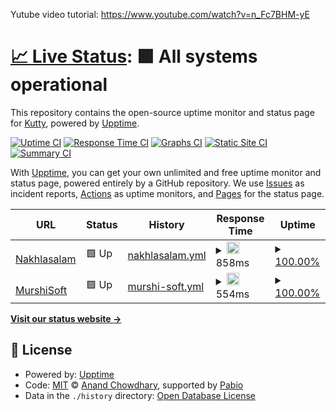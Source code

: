 Yutube video tutorial: https://www.youtube.com/watch?v=n_Fc7BHM-yE


# [📈 Live Status](https://vkuttyp.github.io/myupptime): <!--live status--> **🟩 All systems operational**

This repository contains the open-source uptime monitor and status page for [Kutty](https://vkuttyp.github.io/myupptime), powered by [Upptime](https://github.com/upptime/upptime).

[![Uptime CI](https://github.com/vkuttyp/myupptime/workflows/Uptime%20CI/badge.svg)](https://github.com/vkuttyp/myupptime/actions?query=workflow%3A%22Uptime+CI%22)
[![Response Time CI](https://github.com/vkuttyp/myupptime/workflows/Response%20Time%20CI/badge.svg)](https://github.com/vkuttyp/myupptime/actions?query=workflow%3A%22Response+Time+CI%22)
[![Graphs CI](https://github.com/vkuttyp/myupptime/workflows/Graphs%20CI/badge.svg)](https://github.com/vkuttyp/myupptime/actions?query=workflow%3A%22Graphs+CI%22)
[![Static Site CI](https://github.com/vkuttyp/myupptime/workflows/Static%20Site%20CI/badge.svg)](https://github.com/vkuttyp/myupptime/actions?query=workflow%3A%22Static+Site+CI%22)
[![Summary CI](https://github.com/vkuttyp/myupptime/workflows/Summary%20CI/badge.svg)](https://github.com/vkuttyp/myupptime/actions?query=workflow%3A%22Summary+CI%22)

With [Upptime](https://upptime.js.org), you can get your own unlimited and free uptime monitor and status page, powered entirely by a GitHub repository. We use [Issues](https://github.com/vkuttyp/myupptime/issues) as incident reports, [Actions](https://github.com/vkuttyp/myupptime/actions) as uptime monitors, and [Pages](https://vkuttyp.github.io/myupptime) for the status page.

<!--start: status pages-->
<!-- This summary is generated by Upptime (https://github.com/upptime/upptime) -->
<!-- Do not edit this manually, your changes will be overwritten -->
<!-- prettier-ignore -->
| URL | Status | History | Response Time | Uptime |
| --- | ------ | ------- | ------------- | ------ |
| <img alt="" src="https://icons.duckduckgo.com/ip3/nakhlasalama.com.ico" height="13"> [Nakhlasalam](https://nakhlasalama.com) | 🟩 Up | [nakhlasalam.yml](https://github.com/vkuttyp/myupptime/commits/HEAD/history/nakhlasalam.yml) | <details><summary><img alt="Response time graph" src="./graphs/nakhlasalam/response-time-week.png" height="20"> 858ms</summary><br><a href="https://vkuttyp.github.io/myupptime/history/nakhlasalam"><img alt="Response time 858" src="https://img.shields.io/endpoint?url=https%3A%2F%2Fraw.githubusercontent.com%2Fvkuttyp%2Fmyupptime%2FHEAD%2Fapi%2Fnakhlasalam%2Fresponse-time.json"></a><br><a href="https://vkuttyp.github.io/myupptime/history/nakhlasalam"><img alt="24-hour response time 858" src="https://img.shields.io/endpoint?url=https%3A%2F%2Fraw.githubusercontent.com%2Fvkuttyp%2Fmyupptime%2FHEAD%2Fapi%2Fnakhlasalam%2Fresponse-time-day.json"></a><br><a href="https://vkuttyp.github.io/myupptime/history/nakhlasalam"><img alt="7-day response time 858" src="https://img.shields.io/endpoint?url=https%3A%2F%2Fraw.githubusercontent.com%2Fvkuttyp%2Fmyupptime%2FHEAD%2Fapi%2Fnakhlasalam%2Fresponse-time-week.json"></a><br><a href="https://vkuttyp.github.io/myupptime/history/nakhlasalam"><img alt="30-day response time 858" src="https://img.shields.io/endpoint?url=https%3A%2F%2Fraw.githubusercontent.com%2Fvkuttyp%2Fmyupptime%2FHEAD%2Fapi%2Fnakhlasalam%2Fresponse-time-month.json"></a><br><a href="https://vkuttyp.github.io/myupptime/history/nakhlasalam"><img alt="1-year response time 858" src="https://img.shields.io/endpoint?url=https%3A%2F%2Fraw.githubusercontent.com%2Fvkuttyp%2Fmyupptime%2FHEAD%2Fapi%2Fnakhlasalam%2Fresponse-time-year.json"></a></details> | <details><summary><a href="https://vkuttyp.github.io/myupptime/history/nakhlasalam">100.00%</a></summary><a href="https://vkuttyp.github.io/myupptime/history/nakhlasalam"><img alt="All-time uptime 100.00%" src="https://img.shields.io/endpoint?url=https%3A%2F%2Fraw.githubusercontent.com%2Fvkuttyp%2Fmyupptime%2FHEAD%2Fapi%2Fnakhlasalam%2Fuptime.json"></a><br><a href="https://vkuttyp.github.io/myupptime/history/nakhlasalam"><img alt="24-hour uptime 100.00%" src="https://img.shields.io/endpoint?url=https%3A%2F%2Fraw.githubusercontent.com%2Fvkuttyp%2Fmyupptime%2FHEAD%2Fapi%2Fnakhlasalam%2Fuptime-day.json"></a><br><a href="https://vkuttyp.github.io/myupptime/history/nakhlasalam"><img alt="7-day uptime 100.00%" src="https://img.shields.io/endpoint?url=https%3A%2F%2Fraw.githubusercontent.com%2Fvkuttyp%2Fmyupptime%2FHEAD%2Fapi%2Fnakhlasalam%2Fuptime-week.json"></a><br><a href="https://vkuttyp.github.io/myupptime/history/nakhlasalam"><img alt="30-day uptime 100.00%" src="https://img.shields.io/endpoint?url=https%3A%2F%2Fraw.githubusercontent.com%2Fvkuttyp%2Fmyupptime%2FHEAD%2Fapi%2Fnakhlasalam%2Fuptime-month.json"></a><br><a href="https://vkuttyp.github.io/myupptime/history/nakhlasalam"><img alt="1-year uptime 100.00%" src="https://img.shields.io/endpoint?url=https%3A%2F%2Fraw.githubusercontent.com%2Fvkuttyp%2Fmyupptime%2FHEAD%2Fapi%2Fnakhlasalam%2Fuptime-year.json"></a></details>
| <img alt="" src="https://icons.duckduckgo.com/ip3/murshisoft.com.ico" height="13"> [MurshiSoft](https://murshisoft.com) | 🟩 Up | [murshi-soft.yml](https://github.com/vkuttyp/myupptime/commits/HEAD/history/murshi-soft.yml) | <details><summary><img alt="Response time graph" src="./graphs/murshi-soft/response-time-week.png" height="20"> 554ms</summary><br><a href="https://vkuttyp.github.io/myupptime/history/murshi-soft"><img alt="Response time 554" src="https://img.shields.io/endpoint?url=https%3A%2F%2Fraw.githubusercontent.com%2Fvkuttyp%2Fmyupptime%2FHEAD%2Fapi%2Fmurshi-soft%2Fresponse-time.json"></a><br><a href="https://vkuttyp.github.io/myupptime/history/murshi-soft"><img alt="24-hour response time 554" src="https://img.shields.io/endpoint?url=https%3A%2F%2Fraw.githubusercontent.com%2Fvkuttyp%2Fmyupptime%2FHEAD%2Fapi%2Fmurshi-soft%2Fresponse-time-day.json"></a><br><a href="https://vkuttyp.github.io/myupptime/history/murshi-soft"><img alt="7-day response time 554" src="https://img.shields.io/endpoint?url=https%3A%2F%2Fraw.githubusercontent.com%2Fvkuttyp%2Fmyupptime%2FHEAD%2Fapi%2Fmurshi-soft%2Fresponse-time-week.json"></a><br><a href="https://vkuttyp.github.io/myupptime/history/murshi-soft"><img alt="30-day response time 554" src="https://img.shields.io/endpoint?url=https%3A%2F%2Fraw.githubusercontent.com%2Fvkuttyp%2Fmyupptime%2FHEAD%2Fapi%2Fmurshi-soft%2Fresponse-time-month.json"></a><br><a href="https://vkuttyp.github.io/myupptime/history/murshi-soft"><img alt="1-year response time 554" src="https://img.shields.io/endpoint?url=https%3A%2F%2Fraw.githubusercontent.com%2Fvkuttyp%2Fmyupptime%2FHEAD%2Fapi%2Fmurshi-soft%2Fresponse-time-year.json"></a></details> | <details><summary><a href="https://vkuttyp.github.io/myupptime/history/murshi-soft">100.00%</a></summary><a href="https://vkuttyp.github.io/myupptime/history/murshi-soft"><img alt="All-time uptime 100.00%" src="https://img.shields.io/endpoint?url=https%3A%2F%2Fraw.githubusercontent.com%2Fvkuttyp%2Fmyupptime%2FHEAD%2Fapi%2Fmurshi-soft%2Fuptime.json"></a><br><a href="https://vkuttyp.github.io/myupptime/history/murshi-soft"><img alt="24-hour uptime 100.00%" src="https://img.shields.io/endpoint?url=https%3A%2F%2Fraw.githubusercontent.com%2Fvkuttyp%2Fmyupptime%2FHEAD%2Fapi%2Fmurshi-soft%2Fuptime-day.json"></a><br><a href="https://vkuttyp.github.io/myupptime/history/murshi-soft"><img alt="7-day uptime 100.00%" src="https://img.shields.io/endpoint?url=https%3A%2F%2Fraw.githubusercontent.com%2Fvkuttyp%2Fmyupptime%2FHEAD%2Fapi%2Fmurshi-soft%2Fuptime-week.json"></a><br><a href="https://vkuttyp.github.io/myupptime/history/murshi-soft"><img alt="30-day uptime 100.00%" src="https://img.shields.io/endpoint?url=https%3A%2F%2Fraw.githubusercontent.com%2Fvkuttyp%2Fmyupptime%2FHEAD%2Fapi%2Fmurshi-soft%2Fuptime-month.json"></a><br><a href="https://vkuttyp.github.io/myupptime/history/murshi-soft"><img alt="1-year uptime 100.00%" src="https://img.shields.io/endpoint?url=https%3A%2F%2Fraw.githubusercontent.com%2Fvkuttyp%2Fmyupptime%2FHEAD%2Fapi%2Fmurshi-soft%2Fuptime-year.json"></a></details>

<!--end: status pages-->

[**Visit our status website →**](https://vkuttyp.github.io/myupptime)

## 📄 License

- Powered by: [Upptime](https://github.com/upptime/upptime)
- Code: [MIT](./LICENSE) © [Anand Chowdhary](https://anandchowdhary.com), supported by [Pabio](https://pabio.com)
- Data in the `./history` directory: [Open Database License](https://opendatacommons.org/licenses/odbl/1-0/)
